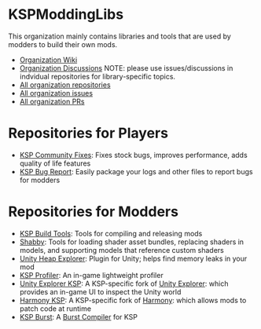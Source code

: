 # KSPModdingLibs

This organization mainly contains libraries and tools that are used by modders to build their own mods.

- [Organization Wiki](https://github.com/KSPModdingLibs/.github/wiki)
- [Organization Discussions](https://github.com/KSPModdingLibs/.github/discussions) NOTE: please use issues/discussions in indvidual repositories for library-specific topics.
- [All organization repositories](https://github.com/orgs/KSPModdingLibs/repositories)
- [All organization issues](https://github.com/issues?q=is%3A+issue+is%3Aopen+org%3AKSPModdingLibs+)
- [All organization PRs](https://github.com/pulls?q=is%3Apr+is%3Aopen+org%3AKSPModdingLibs+)

# Repositories for Players

- [KSP Community Fixes](https://github.com/KSPModdingLibs/KSPCommunityFixes):
  Fixes stock bugs, improves performance, adds quality of life features
- [KSP Bug Report](https://github.com/KSPModdingLibs/KSPBugReport):
  Easily package your logs and other files to report bugs for modders

# Repositories for Modders

- [KSP Build Tools](https://github.com/KSPModdingLibs/KSPBuildTools):
  Tools for compiling and releasing mods
- [Shabby](https://github.com/KSPModdingLibs/Shabby):
  Tools for loading shader asset bundles, replacing shaders in models, and supporting models that reference custom shaders
- [Unity Heap Explorer](https://github.com/KSPModdingLibs/UnityHeapExplorer):
  Plugin for Unity; helps find memory leaks in your mod
- [KSP Profiler](https://github.com/KSPModdingLibs/KSPProfiler):
  An in-game lightweight profiler
- [Unity Explorer KSP](https://github.com/KSPModdingLibs/UnityExplorerKSP):
  A KSP-specific fork of [Unity Explorer](https://github.com/sinai-dev/UnityExplorer): which provides an in-game UI to inspect the Unity world
- [Harmony KSP](https://github.com/KSPModdingLibs/HarmonyKSP):
  A KSP-specific fork of [Harmony](https://github.com/pardeike/Harmony): which allows mods to patch code at runtime
- [KSP Burst](https://github.com/KSPModdingLibs/KSPBurst):
  A [Burst Compiler](https://docs.unity3d.com/Packages/com.unity.burst@1.5/manual/index.html) for KSP
